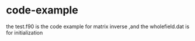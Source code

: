 # code-example
the test.f90 is the code example for matrix inverse
,and the wholefield.dat is for initialization
